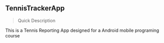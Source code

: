 TennisTrackerApp
------

> Quick Description

This is a Tennis Reporting App designed for a Android mobile programing course

